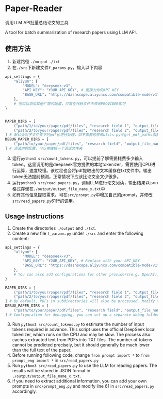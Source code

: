 # Paper-Reader

调用LLM API批量总结论文的工具

A tool for batch summarization of research papers using LLM API.

## 使用方法

1. 新建路径 `./output` `./txt`
2. 在`./src`下新建文件`f_params.py`，输入以下内容

```py
api_settings = {
    "aliyun": {
        "MODEL": "deepseek-v3",
        "API_KEY": "YOUR_API_KEY", # 更换为你的API_KEY
        "BASE_URL": "https://dashscope.aliyuncs.com/compatible-mode/v1",
    }, 
    # 也可以添加其他厂商的配置，只需在代码文件中修改PROVIDER即可
}


PAPER_DIRS = [
    ("path/1/to/your/paper/pdf/files", "research field 1", "output_file_name_1"),
    ("path/2/to/your/paper/pdf/files", "research field 2", "output_file_name_2"),
] # 默认会对子文件夹下的pdf也进行处理，如不需要可修改utils.py中get_pdf_paths函数
DEBUG_PAPER_DIRS = [
    ("path/to/your/paper/pdf/files", "research field", "output_file_name"),
] # 调试用的配置，可以单独搞一个调试文件夹
```

3. 运行`python3 src/count_tokens.py`，可以提前了解需要耗费多少输入token。这里调用的是deepseek官方提供的本地tokenizer，需要使用CPU进行运算，速度较慢。该过程也会将pdf提取出的文本缓存在txt文件中。输出token无法提前预测，正常情况下应该比论文全文少很多。
4. 运行`python3 src/read_papers.py`，调用LLM进行论文阅读，输出结果以json格式存储在`./output/output_file_name_x.txt`中
5. 如有其他信息提取需求，可在`src/prompt.py`中增加自己的prompt，并修改`src/read_papers.py`61行的调用。

## Usage Instructions

1. Create the directories `./output` and `./txt`.
2. Create a new file `f_params.py` under `./src` and enter the following content:

```py
api_settings = {
    "aliyun": {
        "MODEL": "deepseek-v3",
        "API_KEY": "YOUR_API_KEY", # Replace with your API_KEY
        "BASE_URL": "https://dashscope.aliyuncs.com/compatible-mode/v1",
    }, 
    # You can also add configurations for other providers(e.g. OpenAI), just modify PROVIDER in the code file
}

PAPER_DIRS = [
    ("path/1/to/your/paper/pdf/files", "research field 1", "output_file_name_1"),
    ("path/2/to/your/paper/pdf/files", "research field 2", "output_file_name_2"),
] # By default, PDFs in subdirectories will also be processed. Modify the get_pdf_paths function in utils.py if this is not needed.
DEBUG_PAPER_DIRS = [
    ("path/to/your/paper/pdf/files", "research field", "output_file_name"),
] # Configuration for debugging, you can set up a separate debug folder.
```

3. Run `python3 src/count_tokens.py` to estimate the number of input tokens required in advance. This script uses the official DeepSeek local tokenizer, which runs on the CPU and may be slow. The process also caches extracted text from PDFs into TXT files. The number of tokens cannot be predicted precisely, but it should generally be much lower than the full text of the paper.
4. Before running following code, change `from prompt import *` to `from prompt_eng import *` in `src/read_papers.py`
5. Run `python3 src/read_papers.py` to use the LLM for reading papers. The results will be stored in JSON format in `./output/output_file_name_x.txt`.
6. If you need to extract additional information, you can add your own prompts in `src/prompt_eng.py` and modify line 61 in `src/read_papers.py` accordingly.

